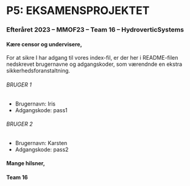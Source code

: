 # P5: EKSAMENSPROJEKTET
### Efteråret 2023 – MMOF23 – Team 16 – HydroverticSystems


#### Kære censor og undervisere,

For at sikre I har adgang til vores index-fil, er der her i README-filen nedskrevet brugernavne og adgangskoder, som værendnde en ekstra sikkerhedsforanstaltning. 

###### BRUGER 1
- Brugernavn: Iris
- Adgangskode: pass1


###### BRUGER 2
- Brugernavn: Karsten
- Adgangskode: pass2

#### Mange hilsner,
#### Team 16
